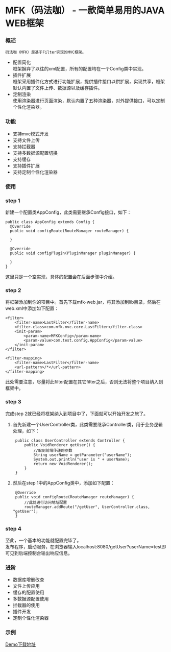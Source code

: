 # MFK（码法咖） - 一款简单易用的JAVA WEB框架
### 概述
    码法咖（MFK）是基于Filter实现的MVC框架。
* 配置简化  
框架摒弃了以往的xml配置，所有的配置均在一个Config类中实现。  
* 插件扩展  
框架采用插件化方式进行功能扩展，提供插件接口以供扩展，实现共享，框架默认内置了文件上传、数据源以及缓存插件。  
* 定制渲染  
使用渲染器进行页面渲染，默认内置了五种渲染器，对外提供接口，可以定制个性化渲染器。  
### 功能
* 支持mvc模式开发
* 支持文件上传
* 支持拦截器
* 支持多数据源配置切换
* 支持缓存
* 支持插件扩展
* 支持定制个性化渲染器
### 使用
### step 1
新建一个配置类AppConfig，此类需要继承Config接口，如下： 

    public class AppConfig extends Config {
      @Override
      public void configRoute(RouteManager routeManager) {

      }

      @Override
      public void configPlugin(PluginManager pluginManager) {

      }
    }
这里只是一个空实现，具体的配置会在后面步骤中介绍。  
### step 2
将框架添加到你的项目中。首先下载mfk-web.jar，将其添加到lib目录，然后在web.xml中添加如下配置：  

    <filter>
        <filter-name>LastFilter</filter-name>
        <filter-class>com.mfk.mvc.core.LastFilter</filter-class>
        <init-param>
            <param-name>MFKConfig</param-name>
            <param-value>com.test.config.AppConfig</param-value>
        </init-param>
    </filter>

    <filter-mapping>
        <filter-name>LastFilter</filter-name>
        <url-pattern>/*</url-pattern>
    </filter-mapping>
此处需要注意，尽量将此filter配置在其它filter之后，否则无法将整个项目纳入到框架中。   
### step 3
完成step 2就已经将框架纳入到项目中了，下面就可以开始开发之旅了。  
1. 首先新建一个UserController类，此类需要继承Controller类，用于业务逻辑处理，如下：  

        public class UserController extends Controller {
            public VoidRenderer getUser() {
                //取到前端传递的参数
                String userName = getParameter("userName");
                System.out.println("user is " + userName);
                return new VoidRenderer();
            }
        }

2. 然后在step 1中的AppConfig类中，添加如下配置：  

        @Override
        public void configRoute(RouteManager routeManager) {
            //此处进行访问地址配置
            routeManager.addRoute("/getUser", UserController.class, "getUser");
        }
### step 4  
至此，一个基本的功能就配置完毕了。  
发布程序，启动服务，在浏览器输入localhost:8080/getUser?userName=test即可见到后端控制台输出响应信息。
### 进阶
* 数据库增删改查
* 文件上传应用
* 缓存的配置使用
* 多数据源配置使用
* 拦截器的使用
* 插件开发
* 定制个性化渲染器
### 示例
[Demo下载地址](https://github.com/mfk11/MFK)

